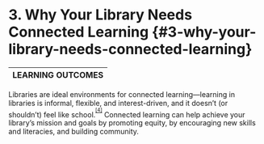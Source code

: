 # 3\. Why Your Library Needs Connected Learning {#3-why-your-library-needs-connected-learning}

| **LEARNING OUTCOMES** |
| --- |

Libraries are ideal environments for connected learning—learning in libraries is informal, flexible, and interest-driven, and it doesn’t (or shouldn’t) feel like school.<sup><sup id="927781289720140-footnote-ref-4"><a href="#927781289720140-footnote-4">[4]</a></sup></sup> Connected learning can help achieve your library’s mission and goals by promoting equity, by encouraging new skills and literacies, and building community.

[^4]: Hoffman, K. M., Subramaniam, M., Kawas, S., Scaff, L., &amp; Davis, K. (2016). _Connected libraries: Surveying the current landscape and charting the path to the future_. Seattle, WA: University of Washington; College Park, MD: University of Maryland, College Park. Retrieved from http://connectedlib.ischool.uw.edu/connected-learning-in-libraries